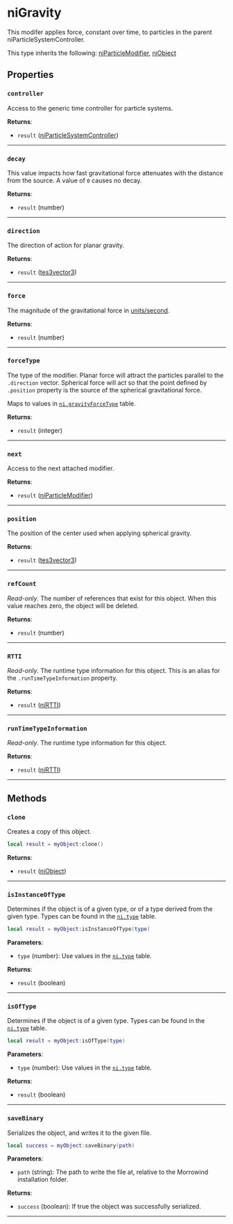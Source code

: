 <!---
	This file is autogenerated. Do not edit this file manually. Your changes will be ignored.
	More information: https://github.com/MWSE/MWSE/tree/master/docs
-->

# niGravity

This modifer applies force, constant over time, to particles in the parent niParticleSystemController.

This type inherits the following: [niParticleModifier](../../types/niParticleModifier), [niObject](../../types/niObject)
## Properties

### `controller`
<div class="search_terms" style="display: none">controller</div>

Access to the generic time controller for particle systems.

**Returns**:

* `result` ([niParticleSystemController](../../types/niParticleSystemController))

***

### `decay`
<div class="search_terms" style="display: none">decay</div>

This value impacts how fast gravitational force attenuates with the distance from the source. A value of `0` causes no decay.

**Returns**:

* `result` (number)

***

### `direction`
<div class="search_terms" style="display: none">direction</div>

The direction of action for planar gravity.

**Returns**:

* `result` ([tes3vector3](../../types/tes3vector3))

***

### `force`
<div class="search_terms" style="display: none">force</div>

The magnitude of the gravitational force in [units/second](https://mwse.github.io/MWSE/references/other/game-units/).

**Returns**:

* `result` (number)

***

### `forceType`
<div class="search_terms" style="display: none">forcetype</div>

The type of the modifier. Planar force will attract the particles parallel to the `.direction` vector. Spherical force will act so that the point defined by `.position` property is the source of the spherical gravitational force.

Maps to values in [`ni.gravityForceType`](https://mwse.github.io/MWSE/references/ni/gravity-force-types/) table.

**Returns**:

* `result` (integer)

***

### `next`
<div class="search_terms" style="display: none">next</div>

Access to the next attached modifier.

**Returns**:

* `result` ([niParticleModifier](../../types/niParticleModifier))

***

### `position`
<div class="search_terms" style="display: none">position</div>

The position of the center used when applying spherical gravity.

**Returns**:

* `result` ([tes3vector3](../../types/tes3vector3))

***

### `refCount`
<div class="search_terms" style="display: none">refcount</div>

*Read-only*. The number of references that exist for this object. When this value reaches zero, the object will be deleted.

**Returns**:

* `result` (number)

***

### `RTTI`
<div class="search_terms" style="display: none">rtti</div>

*Read-only*. The runtime type information for this object. This is an alias for the `.runTimeTypeInformation` property.

**Returns**:

* `result` ([niRTTI](../../types/niRTTI))

***

### `runTimeTypeInformation`
<div class="search_terms" style="display: none">runtimetypeinformation</div>

*Read-only*. The runtime type information for this object.

**Returns**:

* `result` ([niRTTI](../../types/niRTTI))

***

## Methods

### `clone`
<div class="search_terms" style="display: none">clone</div>

Creates a copy of this object.

```lua
local result = myObject:clone()
```

**Returns**:

* `result` ([niObject](../../types/niObject))

***

### `isInstanceOfType`
<div class="search_terms" style="display: none">isinstanceoftype, instanceoftype</div>

Determines if the object is of a given type, or of a type derived from the given type. Types can be found in the [`ni.type`](https://mwse.github.io/MWSE/references/ni/types/) table.

```lua
local result = myObject:isInstanceOfType(type)
```

**Parameters**:

* `type` (number): Use values in the [`ni.type`](https://mwse.github.io/MWSE/references/ni/types/) table.

**Returns**:

* `result` (boolean)

***

### `isOfType`
<div class="search_terms" style="display: none">isoftype, oftype</div>

Determines if the object is of a given type. Types can be found in the [`ni.type`](https://mwse.github.io/MWSE/references/ni/types/) table.

```lua
local result = myObject:isOfType(type)
```

**Parameters**:

* `type` (number): Use values in the [`ni.type`](https://mwse.github.io/MWSE/references/ni/types/) table.

**Returns**:

* `result` (boolean)

***

### `saveBinary`
<div class="search_terms" style="display: none">savebinary</div>

Serializes the object, and writes it to the given file.

```lua
local success = myObject:saveBinary(path)
```

**Parameters**:

* `path` (string): The path to write the file at, relative to the Morrowind installation folder.

**Returns**:

* `success` (boolean): If true the object was successfully serialized.

***

